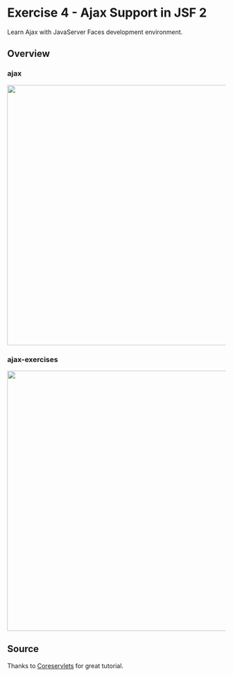 # Exercise 4 - Ajax Support in JSF 2
Learn Ajax with JavaServer Faces development environment.

## Overview
### ajax
<p align='center'>
<img src='https://raw.githubusercontent.com/rizqialfani01/JSF-ajax/master/screenshot/ajax.png' width='600'>
</p>

### ajax-exercises
<p align='center'>
<img src='https://raw.githubusercontent.com/rizqialfani01/JSF-ajax/master/screenshot/ajax-exercise.png' width='600'>
</p>

## Source
Thanks to [Coreservlets](http://www.coreservlets.com/JSF-Tutorial/jsf2/#Ajax) for great tutorial.
